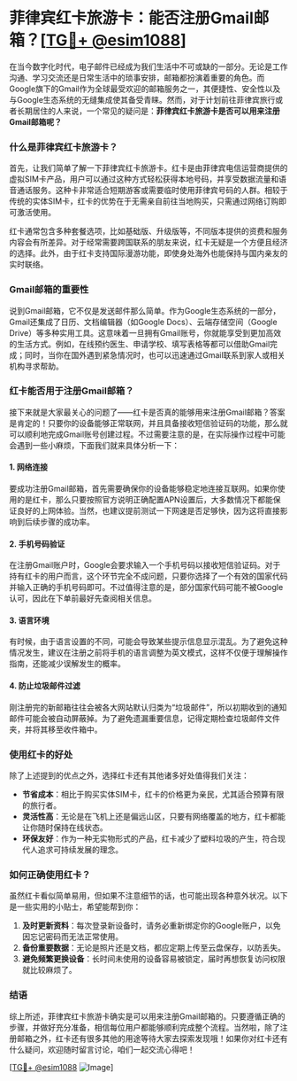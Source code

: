 # 菲律宾红卡旅游卡：能否注册Gmail邮箱？[[TG💪+ @esim1088](https://t.me/s/esim1088)]

在当今数字化时代，电子邮件已经成为我们生活中不可或缺的一部分。无论是工作沟通、学习交流还是日常生活中的琐事安排，邮箱都扮演着重要的角色。而Google旗下的Gmail作为全球最受欢迎的邮箱服务之一，其便捷性、安全性以及与Google生态系统的无缝集成使其备受青睐。然而，对于计划前往菲律宾旅行或者长期居住的人来说，一个常见的疑问是：**菲律宾红卡旅游卡是否可以用来注册Gmail邮箱呢？**

### **什么是菲律宾红卡旅游卡？**

首先，让我们简单了解一下菲律宾红卡旅游卡。红卡是由菲律宾电信运营商提供的虚拟SIM卡产品，用户可以通过这种方式轻松获得本地号码，并享受数据流量和语音通话服务。这种卡非常适合短期游客或需要临时使用菲律宾号码的人群。相较于传统的实体SIM卡，红卡的优势在于无需亲自前往当地购买，只需通过网络订购即可激活使用。

红卡通常包含多种套餐选项，比如基础版、升级版等，不同版本提供的资费和服务内容会有所差异。对于经常需要跨国联系的朋友来说，红卡无疑是一个方便且经济的选择。此外，由于红卡支持国际漫游功能，即使身处海外也能保持与国内亲友的实时联络。

### **Gmail邮箱的重要性**

说到Gmail邮箱，它不仅是发送邮件那么简单。作为Google生态系统的一部分，Gmail还集成了日历、文档编辑器（如Google Docs）、云端存储空间（Google Drive）等多种实用工具。这意味着一旦拥有Gmail账号，你就能享受到更加高效的生活方式。例如，在线预约医生、申请学校、填写表格等都可以借助Gmail完成；同时，当你在国外遇到紧急情况时，也可以迅速通过Gmail联系到家人或相关机构寻求帮助。

### **红卡能否用于注册Gmail邮箱？**

接下来就是大家最关心的问题了——红卡是否真的能够用来注册Gmail邮箱？答案是肯定的！只要你的设备能够正常联网，并且具备接收短信验证码的功能，那么就可以顺利地完成Gmail账号创建过程。不过需要注意的是，在实际操作过程中可能会遇到一些小麻烦，下面我们就来具体分析一下：

#### **1. 网络连接**
要成功注册Gmail邮箱，首先需要确保你的设备能够稳定地连接互联网。如果你使用的是红卡，那么只要按照官方说明正确配置APN设置后，大多数情况下都能保证良好的上网体验。当然，也建议提前测试一下网速是否足够快，因为这将直接影响到后续步骤的成功率。

#### **2. 手机号码验证**
在注册Gmail账户时，Google会要求输入一个手机号码以接收短信验证码。对于持有红卡的用户而言，这个环节完全不成问题，只要你选择了一个有效的国家代码并输入正确的手机号码即可。不过值得注意的是，部分国家代码可能不被Google认可，因此在下单前最好先查阅相关信息。

#### **3. 语言环境**
有时候，由于语言设置的不同，可能会导致某些提示信息显示混乱。为了避免这种情况发生，建议在注册之前将手机的语言调整为英文模式，这样不仅便于理解操作指南，还能减少误解发生的概率。

#### **4. 防止垃圾邮件过滤**
刚注册完的新邮箱往往会被各大网站默认归类为“垃圾邮件”，所以初期收到的通知邮件可能会被自动屏蔽掉。为了避免遗漏重要信息，记得定期检查垃圾邮件文件夹，并将其移至收件箱中。

### **使用红卡的好处**

除了上述提到的优点之外，选择红卡还有其他诸多好处值得我们关注：

- **节省成本**：相比于购买实体SIM卡，红卡的价格更为亲民，尤其适合预算有限的旅行者。
- **灵活性高**：无论是在飞机上还是偏远山区，只要有网络覆盖的地方，红卡都能让你随时保持在线状态。
- **环保友好**：作为一种无实物形式的产品，红卡减少了塑料垃圾的产生，符合现代人追求可持续发展的理念。

### **如何正确使用红卡？**

虽然红卡看似简单易用，但如果不注意细节的话，也可能出现各种意外状况。以下是一些实用的小贴士，希望能帮到你：

1. **及时更新资料**：每次登录新设备时，请务必重新绑定你的Google账户，以免因忘记密码而无法正常使用。
2. **备份重要数据**：无论是照片还是文档，都应定期上传至云盘保存，以防丢失。
3. **避免频繁更换设备**：长时间未使用的设备容易被锁定，届时再想恢复访问权限就比较麻烦了。

### **结语**

综上所述，菲律宾红卡旅游卡确实是可以用来注册Gmail邮箱的。只要遵循正确的步骤，并做好充分准备，相信每位用户都能够顺利完成整个流程。当然啦，除了注册邮箱之外，红卡还有很多其他的用途等待大家去探索发现哦！如果你对红卡还有什么疑问，欢迎随时留言讨论，咱们一起交流心得吧！

[[TG💪+ @esim1088](https://t.me/s/esim1088) ![Image](https://i.postimg.cc/4NQfJmqS/Snipaste-2025-05-13-00-14-12.png)]